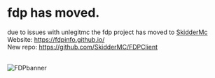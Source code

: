 # fdp has moved.
due to issues with unlegitmc the fdp project has moved to [SkidderMc](https://github.com/SkidderMC) <br /> 
Website: https://fdpinfo.github.io/ <br /> 
New repo: https://github.com/SkidderMC/FDPClient <br /> 
<br /> 

![FDPbanner](https://user-images.githubusercontent.com/105464811/177683437-8b768dcf-0e15-4ac4-85f0-2b673c2e8540.png)
